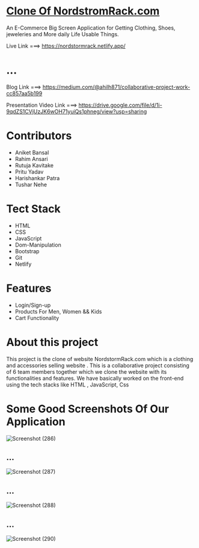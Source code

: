 <h1><a href="https://dapper-pony-7db47d.netlify.app/">Clone Of NordstromRack.com</a></h1>

<div>An E-Commerce Big Screen Application for Getting Clothing, Shoes, jeweleries and More daily Life Usable Things.</div>


Live Link ===> https://nordstormrack.netlify.app/
# ...
Blog Link ===>   https://medium.com/@ahilh871/collaborative-project-work-cc857aa5b199

Presentation Video Link ===>  https://drive.google.com/file/d/1i-9qdZS1CVjUzJK6wOH71yuiQs1phneg/view?usp=sharing


<h1>Contributors</h1>
<ul>
<li>Aniket Bansal</li>
<li>Rahim Ansari</li>
<li>Rutuja Kavitake</li>
<li>Pritu Yadav</li>
<li>Harishankar Patra</li>
<li>Tushar Nehe</li>



</ul>


<h1>Tect Stack</h1>

<ul>
<li>HTML</li>
<li>CSS</li>
<li>JavaScript</li>
<li>Dom-Manipulation</li>
<li>Bootstrap</li>
<li>Git</li>
<li>Netlify</li>

</ul>

<h1>Features</h1>

<ul>
<li>Login/Sign-up</li>
<li>Products For Men, Women && Kids</li>
<li>Cart Functionality</li>
</ul>

<h1>About this project</h1>

<p>This project is the clone of website NordstormRack.com which is a clothing and accessories selling website . This is a collaborative project consisting of 6 team members together which we clone the website with its functionalities and features. We have basically worked on the front-end using the tech stacks like HTML , JavaScript, Css </p>

<h1> Some Good Screenshots Of Our Application</h1>



![Screenshot (286)](https://user-images.githubusercontent.com/101568121/192554823-e280e446-62f9-437f-b48e-c92a035ddcab.png)


## ...


![Screenshot (287)](https://user-images.githubusercontent.com/101568121/192554966-aa45dd47-a8f7-494d-8030-fe734923560c.png)


## ...

![Screenshot (288)](https://user-images.githubusercontent.com/101568121/192554998-f52977b3-01c0-466c-82c1-360e56c0d54e.png)

## ...

![Screenshot (290)](https://user-images.githubusercontent.com/101568121/192555778-1c4ed195-dfb5-441f-99e7-d3656f981298.png)


